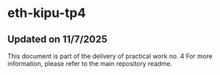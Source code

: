 # eth-kipu-tp4

## Updated on 11/7/2025

This document is part of the delivery of practical work no. 4
For more information, please refer to the main repository readme.
